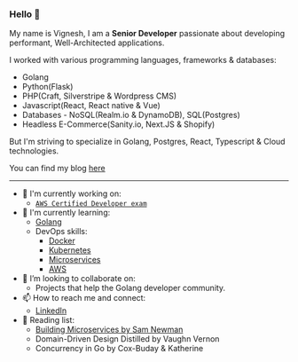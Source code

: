 ### Hello 👋

My name is Vignesh, I am a **Senior Developer** passionate about developing performant, Well-Architected applications. 

I worked with various programming languages, frameworks & databases:
 - Golang
 - Python(Flask)
 - PHP(Craft, Silverstripe & Wordpress CMS)
 - Javascript(React, React native & Vue)
 - Databases - NoSQL(Realm.io & DynamoDB), SQL(Postgres)
 - Headless E-Commerce(Sanity.io, Next.JS & Shopify)

But I'm striving to specialize in Golang, Postgres, React, Typescript & Cloud technologies.

You can find my blog [here](https://vigneshmurugan.dev)

---

- 🔭 I'm currently working on:
  - [`AWS Certified Developer exam`](https://aws.amazon.com/certification/certified-developer-associate/)
- 🌱 I'm currently learning:
  - [Golang](https://go.dev/)
  - DevOps skills:
      - [Docker](https://www.docker.com/)
      - [Kubernetes](https://kubernetes.io/)
      - [Microservices](https://samnewman.io/books/building_microservices/)
      - [AWS](https://aws.amazon.com/)
- 👯 I’m looking to collaborate on:
  - Projects that help the Golang developer community.
- 📫 How to reach me and connect:
  - [LinkedIn](https://www.linkedin.com/in/vigneshmurugan/)
- 📖 Reading list:
  - [Building Microservices by Sam Newman](https://samnewman.io/books/building_microservices/) 
  - Domain-Driven Design Distilled by Vaughn Vernon
  - Concurrency in Go by Cox-Buday & Katherine
